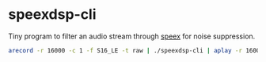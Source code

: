 # speexdsp-cli

Tiny program to filter an audio stream through [speex](https://www.speex.org/) for noise suppression.

``` sh
arecord -r 16000 -c 1 -f S16_LE -t raw | ./speexdsp-cli | aplay -r 16000 -c 1 -f S16_LE -t raw
```
